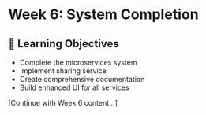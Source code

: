 # Week 6: System Completion

## 🎯 Learning Objectives
- Complete the microservices system
- Implement sharing service
- Create comprehensive documentation
- Build enhanced UI for all services

[Continue with Week 6 content...]
